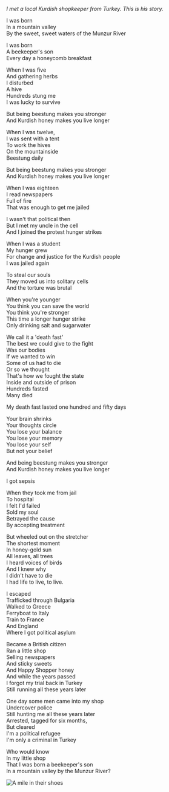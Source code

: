 *I met a local Kurdish shopkeeper from Turkey. This is his story.*

I was born<br/>
In a mountain valley<br/>
By the sweet, sweet waters of the Munzur River

I was born<br/>
A beekeeper's son<br/>
Every day a honeycomb breakfast

When I was five<br/>
And gathering herbs<br/>
I disturbed<br/>
A hive<br/>
Hundreds stung me<br/>
I was lucky to survive

But being beestung makes you stronger<br/>
And Kurdish honey makes you live longer

When I was twelve,<br/>
I was sent with a tent<br/>
To work the hives<br/>
On the mountainside<br/>
Beestung daily

But being beestung makes you stronger<br/>
And Kurdish honey makes you live longer

When I was eighteen<br/>
I read newspapers<br/>
Full of fire<br/>
That was enough to get me jailed

I wasn't that political then<br/>
But I met my uncle in the cell<br/>
And I joined the protest hunger strikes

When I was a student<br/>
My hunger grew<br/>
For change and justice for the Kurdish people<br/>
I was jailed again

To steal our souls<br/>
They moved us into solitary cells<br/>
And the torture was brutal

When you're younger<br/>
You think you can save the world<br/>
You think you're stronger<br/>
This time a longer hunger strike<br/>
Only drinking salt and sugarwater

We call it a 'death fast'<br/>
The best we could give to the fight<br/>
Was our bodies<br/>
If we wanted to win<br/>
Some of us had to die<br/>
Or so we thought<br/>
That's how we fought the state<br/>
Inside and outside of prison<br/>
Hundreds fasted<br/>
Many died

My death fast lasted one hundred and fifty days

Your brain shrinks<br/>
Your thoughts circle<br/>
You lose your balance<br/>
You lose your memory<br/>
You lose your self<br/>
But not your belief

And being beestung makes you stronger<br/>
And Kurdish honey makes you live longer

I got sepsis

When they took me from jail<br/>
To hospital<br/>
I felt I'd failed<br/>
Sold my soul<br/>
Betrayed the cause<br/>
By accepting treatment

But wheeled out on the stretcher<br/>
The shortest moment<br/>
In honey-gold sun<br/>
All leaves, all trees<br/>
I heard voices of birds<br/>
And I knew why<br/>
I didn't have to die<br/>
I had life to live, to live.

I escaped<br/>
Trafficked through Bulgaria<br/>
Walked to Greece<br/>
Ferryboat to Italy<br/>
Train to France<br/>
And England<br/>
Where I got political asylum

Became a British citizen<br/>
Ran a little shop<br/>
Selling newspapers<br/>
And sticky sweets<br/>
And Happy Shopper honey<br/>
And while the years passed<br/>
I forgot my trial back in Turkey<br/>
Still running all these years later

One day some men came into my shop<br/>
Undercover police<br/>
Still hunting me all these years later<br/>
Arrested, tagged for six months,<br/>
But cleared<br/>
I'm a political refugee<br/>
I'm only a criminal in Turkey

Who would know<br/>
In my little shop<br/>
That I was born a beekeeper's son<br/>
In a mountain valley by the Munzur River?

<div class="text-center"><img src="/img/ordinary_extraordinary/6.the_honey_hunger_striker.jpg" class="event-image" alt="A mile in their shoes" /></div>
